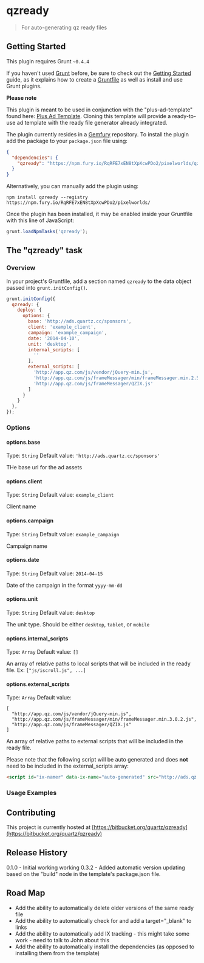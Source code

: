 # qzready

> For auto-generating qz ready files

## Getting Started
This plugin requires Grunt `~0.4.4`

If you haven't used [Grunt](http://gruntjs.com/) before, be sure to check out the [Getting Started](http://gruntjs.com/getting-started) guide, as it explains how to create a [Gruntfile](http://gruntjs.com/sample-gruntfile) as well as install and use Grunt plugins. 

**Please note**

This plugin is meant to be used in conjunction with the "plus-ad-template" found here: [Plus Ad Template](https://bitbucket.org/quartz/plus-ad-template). Cloning this template will provide a ready-to-use ad template with the ready file generator already integrated. 

The plugin currently resides in a [Gemfury](https://gemfury.com/) repository. To install the plugin add the package to your `package.json` file using:

```json
{
  "dependencies": {
    "qzready": "https://npm.fury.io/RqRFE7xEN8tXpXcwPDo2/pixelworlds/qzready/-/latest.tgz"
  }
}
```

Alternatively, you can manually add the plugin using:

```shell
npm install qzready --registry https://npm.fury.io/RqRFE7xEN8tXpXcwPDo2/pixelworlds/
```

Once the plugin has been installed, it may be enabled inside your Gruntfile with this line of JavaScript:

```js
grunt.loadNpmTasks('qzready');
```

## The "qzready" task

### Overview
In your project's Gruntfile, add a section named `qzready` to the data object passed into `grunt.initConfig()`.

```js
grunt.initConfig({
  qzready: {
    deploy: {
      options: {
        base: 'http://ads.quartz.cc/sponsors',
        client: 'example_client',
        campaign: 'example_campaign',
        date: '2014-04-10',
        unit: 'desktop',
        internal_scripts: [
          ''
        ],
        external_scripts: [
          'http://app.qz.com/js/vendor/jQuery-min.js',
          'http://app.qz.com/js/frameMessager/min/frameMessager.min.2.5.41.js',
          'http://app.qz.com/js/frameMessager/QZIX.js'
        ]
      }
    }
  },
});
```

### Options

#### options.base
Type: `String`
Default value: `'http://ads.quartz.cc/sponsors'`

THe base url for the ad assets

#### options.client
Type: `String`
Default value: `example_client`

Client name

#### options.campaign
Type: `String`
Default value: `example_campaign`

Campaign name

#### options.date
Type: `String`
Default value: `2014-04-15`

Date of the campaign in the format `yyyy-mm-dd`

#### options.unit
Type: `String`
Default value: `desktop`

The unit type. Should be either `desktop`, `tablet`, or `mobile`

#### options.internal_scripts
Type: `Array`
Default value: `[]`

An array of relative paths to local scripts that will be included in the ready file. Ex: `["js/iscroll.js", ...]`

#### options.external_scripts
Type: `Array`
Default value:
```
[
  "http://app.qz.com/js/vendor/jQuery-min.js",
  "http://app.qz.com/js/frameMessager/min/frameMessager.min.3.0.2.js",
  "http://app.qz.com/js/frameMessager/QZIX.js"
]
```

An array of relative paths to external scripts that will be included in the ready file.

Please note that the following script will be auto generated and does **not** need to be included in the external_scripts array:

```html
<script id="ix-namer" data-ix-name="auto-generated" src="http://ads.qz.com/js/qzad/qzad-1.1.js" type="text/javascript"></script>
```
### Usage Examples

## Contributing

This project is currently hosted at [https://bitbucket.org/quartz/qzready](https://bitbucket.org/quartz/qzready)

## Release History
0.1.0 - Initial working working
0.3.2 - Added automatic version updating based on the "build" node in the template's package.json file.

## Road Map
- Add the ability to automatically delete older versions of the same ready file
- Add the ability to automatically check for and add a target="_blank" to links
- Add the ability to automatically add IX tracking - this might take some work - need to talk to John about this
- Add the ability to automatically install the dependencies (as opposed to installing them from the template)